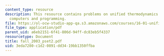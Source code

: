 ```yaml
---
content_type: resource
description: This resource contains problems on unified thermodynamics and unified
  computers and programming.
file: https://ol-ocw-studio-app-qa.s3.amazonaws.com/courses/16-01-unified-engineering-i-ii-iii-iv-fall-2005-spring-2006/3eda7280c1d20891dd3419bb1350ffba_fall_2003_pset2.pdf
file_type: application/pdf
parent_uid: a6eb2151-6f41-806d-94ff-dc83eb5f4337
resourcetype: Document
title: fall_2003_pset2.pdf
uid: 3eda7280-c1d2-0891-dd34-19bb1350ffba
---
```

